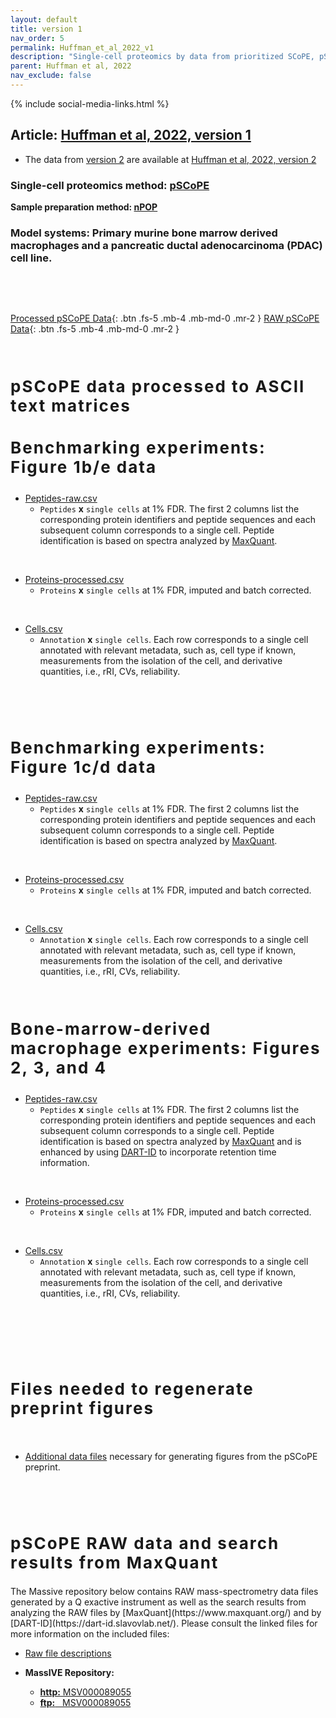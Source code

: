 ```yaml
---
layout: default
title: version 1
nav_order: 5
permalink: Huffman_et_al_2022_v1
description: "Single-cell proteomics by data from prioritized SCoPE, pSCoPE | Slavov Laboratory"
parent: Huffman et al, 2022
nav_exclude: false
---
```

{% include social-media-links.html %}


## Article: [Huffman et al, 2022, version 1](https://www.biorxiv.org/content/10.1101/2022.03.16.484655v1)
* The data from [version 2](https://www.biorxiv.org/content/10.1101/2022.03.16.484655v2) are available at [Huffman et al, 2022, version 2](Huffman_et_al_2022)
<!-- **Peer reviewed article:** -->

### Single-cell proteomics method: [pSCoPE](pSCoPE)
**Sample preparation method: [nPOP](nPOP)**

### Model systems:  Primary murine bone marrow derived macrophages and a pancreatic ductal adenocarcinoma (PDAC) cell line.




&nbsp;


&nbsp;

[Processed pSCoPE Data]({{site.baseurl}}#processed-single-cell-protein-data){: .btn .fs-5 .mb-4 .mb-md-0 .mr-2 }
[RAW pSCoPE Data]({{site.baseurl}}#RAW-single-cell-protein-data){: .btn .fs-5 .mb-4 .mb-md-0 .mr-2 }
<!--[10x Genomics Data]({{site.baseurl}}#single-cell-RNA-data){: .btn .fs-5 .mb-4 .mb-md-0 .mr-2 }-->

&nbsp;

<h2 style="letter-spacing: 2px; font-size: 26px;" id="processed-single-cell-protein-data" >pSCoPE data processed to ASCII text matrices</h2>
<h3 style="letter-spacing: 2px; font-size: 26px;" id="processed-single-cell-protein-data" >Benchmarking experiments: Figure 1b/e data</h3>

* [Peptides-raw.csv](https://drive.google.com/file/d/1gbbn_SgwaPYAYG3iiQqpEHSw34hpKp5M/view?usp=sharing)
  - `Peptides` **x** `single cells` at 1% FDR.  The first 2 columns list the corresponding protein identifiers and peptide sequences and each subsequent column corresponds to a single cell. Peptide identification is based on spectra analyzed by [MaxQuant](https://www.maxquant.org/).
  <!-- See [Specht et al., 2019](https://www.biorxiv.org/content/10.1101/665307v3) for details. -->  

&nbsp;

* [Proteins-processed.csv](https://drive.google.com/file/d/1l1DvtdYrfj6rjq1TZKcsWqG4iYBOtpKq/view?usp=sharing)
   - `Proteins` **x** `single cells` at 1% FDR, imputed and batch corrected.

&nbsp;

* [Cells.csv](https://drive.google.com/file/d/1J7sBHYwo5669w8igY4ldojPcLwuqX7I-/view?usp=sharing)
   - `Annotation` **x**  `single cells`. Each row corresponds to a single cell annotated with relevant metadata, such as, cell type if known, measurements from the isolation of the cell, and derivative quantities, i.e., rRI, CVs, reliability.

&nbsp;

<!--* [sdrf_meta_data.tsv](https://drive.google.com/file/d/1T8BTfNDlYQkBTs8La6YRSCyD1RwNTvqk/view?usp=sharing)
   -  Meta data following the [Sample to Data file format (SDRF) for Proteomics project guidelines](https://github.com/bigbio/proteomics-metadata-standard) for  for all single cells used in analysis constituting all figures.-->

&nbsp;

<!--* [Joint protein-RNA data](https://drive.google.com/file/d/130FWc-s-Pd-mx3ymg22bI1qH5fiT7Ktv/view?usp=sharing)
   - `Gene` **x**  `single cells`. Both sets imputed and batch-corrected separately then combined, taking only genes common to both data sets. Uniprot accession numbers used to denote gene.-->

<!--&nbsp;-->

<!--* [Signal-to-noise data](https://drive.google.com/file/d/16dmI7qNdpJlPOn83dOZFhHfXv0du5Dip/view?usp=sharing)
  - `Peptides` and `Proteins` **x** `single cells` at 1% FDR.  The first 2 columns list the corresponding protein identifiers and peptide sequences and each subsequent column corresponds to a single cell. The quantitation is the Signal-to-noise (S/N) ratio for each single cell's corresponding reporter ion extracted from the RAW file. The single cell identification numbers are [mapped](https://drive.google.com/file/d/1PUfiGhmInYP3JW5Xoul7Tikl9RSHyQcN/view?usp=sharing) to cell type and RAW file. Complete extracted S/N for each RAW file can be found [here](https://drive.google.com/drive/folders/18_BQ15_JQKzbDt1JZo36MaJuOhN3tJCX?usp=sharing).  -->

<h3 style="letter-spacing: 2px; font-size: 26px;" id="processed-single-cell-protein-data" >Benchmarking experiments: Figure 1c/d data</h3>

* [Peptides-raw.csv](https://drive.google.com/file/d/1VS-ko7rDsy0t2V5JNfB049txTLpzGPr0/view?usp=sharing)
  - `Peptides` **x** `single cells` at 1% FDR.  The first 2 columns list the corresponding protein identifiers and peptide sequences and each subsequent column corresponds to a single cell. Peptide identification is based on spectra analyzed by [MaxQuant](https://www.maxquant.org/).
  <!-- See [Specht et al., 2019](https://www.biorxiv.org/content/10.1101/665307v3) for details. -->

&nbsp;

* [Proteins-processed.csv](https://drive.google.com/file/d/1PSg-FA5eqYeLEekVZ8Yr_nx902K4Aink/view?usp=sharing)
   - `Proteins` **x** `single cells` at 1% FDR, imputed and batch corrected.

&nbsp;

* [Cells.csv](https://drive.google.com/file/d/1z6vah8XfzqxEM62oFMmGP7q7UDYhfS6D/view?usp=sharing)
   - `Annotation` **x**  `single cells`. Each row corresponds to a single cell annotated with relevant metadata, such as, cell type if known, measurements from the isolation of the cell, and derivative quantities, i.e., rRI, CVs, reliability.

&nbsp;

<!-- * [sdrf_meta_data.tsv](https://drive.google.com/file/d/1T8BTfNDlYQkBTs8La6YRSCyD1RwNTvqk/view?usp=sharing)
   -  Meta data following the [Sample to Data file format (SDRF) for Proteomics project guidelines](https://github.com/bigbio/proteomics-metadata-standard) for  for all single cells used in analysis constituting all figures. -->  

<h3 style="letter-spacing: 2px; font-size: 26px;" id="processed-single-cell-protein-data" >Bone-marrow-derived macrophage experiments: Figures 2, 3, and 4</h3>

* [Peptides-raw.csv](https://drive.google.com/file/d/1mCNeDcxUT5eWKwSruC-aThnKM9PNtEcO/view?usp=sharing)
  - `Peptides` **x** `single cells` at 1% FDR.  The first 2 columns list the corresponding protein identifiers and peptide sequences and each subsequent column corresponds to a single cell. Peptide identification is based on spectra analyzed by [MaxQuant](https://www.maxquant.org/)  and is enhanced by using [DART-ID](https://dart-id.slavovlab.net/) to incorporate retention time information.
  <!-- See [Specht et al., 2019](https://www.biorxiv.org/content/10.1101/665307v3) for details. -->  

&nbsp;

* [Proteins-processed.csv](https://drive.google.com/file/d/1qHU5wtXoKxBcZ73QPWSUavOeO2xk1zvR/view?usp=sharing)
   - `Proteins` **x** `single cells` at 1% FDR, imputed and batch corrected.

&nbsp;

* [Cells.csv](https://drive.google.com/file/d/1OHEf8PQ7REerh0kFlnxj3bHFQ2HTmRKL/view?usp=sharing)
   - `Annotation` **x**  `single cells`. Each row corresponds to a single cell annotated with relevant metadata, such as, cell type if known, measurements from the isolation of the cell, and derivative quantities, i.e., rRI, CVs, reliability.

&nbsp;

<!-- * [sdrf_meta_data.tsv](https://drive.google.com/file/d/1T8BTfNDlYQkBTs8La6YRSCyD1RwNTvqk/view?usp=sharing)
   -  Meta data following the [Sample to Data file format (SDRF) for Proteomics project guidelines](https://github.com/bigbio/proteomics-metadata-standard) for  for all single cells used in analysis constituting all figures. -->


&nbsp;
<!-- * [DART-ID input](https://drive.google.com/drive/folders/1ohLco5KHX95jyXIZUAZDvrrbip1RzZ_1?usp=sharing) -->


&nbsp;
<!-- * [GSEA: GOrilla output](https://drive.google.com/drive/folders/1DCp_euY0Cj_NWWG5xQsx7CTN3ju5LI_O?usp=sharing)
&nbsp; -->

<!-- * [Minimal data files](https://drive.google.com/drive/folders/10pOMMlxHsFIyPa9X2auq6xKJssqFgo-D?usp=sharing) necessary for generating Peptides-raw.csv and Proteins-processed.csv -->

<h2 style="letter-spacing: 2px; font-size: 26px;" id="processed-single-cell-protein-data" >Files needed to regenerate preprint figures</h2>

&nbsp;

* [Additional data files](https://drive.google.com/file/d/1WRVpDCJPxYjfOX-QWvoq86RqfKbmVfGc/view?usp=sharing) necessary for generating figures from the pSCoPE preprint.
<!-- [SCoPE2 article](https://doi.org/10.1101/665307). -->


&nbsp;





&nbsp;


<h2 style="letter-spacing: 2px; font-size: 26px;" id="RAW-single-cell-protein-data" >pSCoPE RAW data and search results from MaxQuant</h2>
The Massive repository below contains RAW mass-spectrometry data files generated by a Q exactive instrument as well as the search results from analyzing the RAW files by [MaxQuant](https://www.maxquant.org/)  and by [DART-ID](https://dart-id.slavovlab.net/). Please consult the linked files for more information on the included files:

<!--* [MaxQuant results descriptions](https://drive.google.com/open?id=1qXThKpGPx1tBcxvYFvNM0zCSeyILDzE6) -->

* [Raw file descriptions](https://docs.google.com/spreadsheets/d/1EoBFPIgXXSYqP5khTAp7LMG75HYGK2uT/edit?usp=sharing&ouid=109814487119977139380&rtpof=true&sd=true)

* **MassIVE Repository:**
  - [**http:**  MSV000089055](https://massive.ucsd.edu/ProteoSAFe/dataset.jsp?task=b15cafc7489147e99b93bd7c718388b2)
  - [**ftp:** &nbsp; MSV000089055](ftp://massive.ucsd.edu/MSV000089055/)

<!-- * **MassIVE Repository 2:**
  - [**http:**  MSV000084660](https://massive.ucsd.edu/ProteoSAFe/dataset.jsp?accession=MSV000084660)
  - [**ftp:** &nbsp; MSV000084660](ftp://massive.ucsd.edu/MSV000084660) -->



&nbsp;



&nbsp;  

&nbsp;

&nbsp;  

&nbsp;

&nbsp;


&nbsp;

&nbsp;

&nbsp;

&nbsp;

&nbsp;

&nbsp;

&nbsp;

&nbsp;

&nbsp;

&nbsp;

&nbsp;

&nbsp;

&nbsp;
